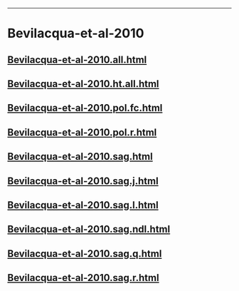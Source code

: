 
----

# Bevilacqua-et-al-2010


## [Bevilacqua-et-al-2010.all.html](Bevilacqua-et-al-2010.all.html)
## [Bevilacqua-et-al-2010.ht.all.html](Bevilacqua-et-al-2010.ht.all.html)
## [Bevilacqua-et-al-2010.pol.fc.html](Bevilacqua-et-al-2010.pol.fc.html)
## [Bevilacqua-et-al-2010.pol.r.html](Bevilacqua-et-al-2010.pol.r.html)
## [Bevilacqua-et-al-2010.sag.html](Bevilacqua-et-al-2010.sag.html)
## [Bevilacqua-et-al-2010.sag.j.html](Bevilacqua-et-al-2010.sag.j.html)
## [Bevilacqua-et-al-2010.sag.l.html](Bevilacqua-et-al-2010.sag.l.html)
## [Bevilacqua-et-al-2010.sag.ndl.html](Bevilacqua-et-al-2010.sag.ndl.html)
## [Bevilacqua-et-al-2010.sag.q.html](Bevilacqua-et-al-2010.sag.q.html)
## [Bevilacqua-et-al-2010.sag.r.html](Bevilacqua-et-al-2010.sag.r.html)
